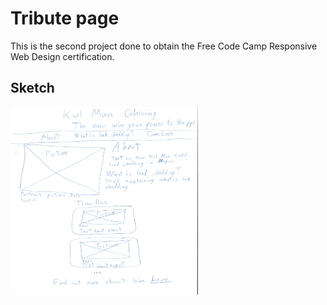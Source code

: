 # Tribute page

This is the second project done to obtain the Free Code Camp Responsive Web Design certification.

## Sketch

<img src="Sketch_tribute-page.jpg" width="300px" height="300px"/>
